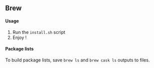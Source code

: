 ## Brew

#### Usage

1. Run the `install.sh` script
2. Enjoy !

#### Package lists

To build package lists, save `brew ls` and `brew cask ls` outputs to files.
